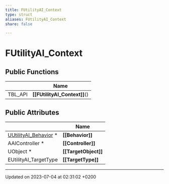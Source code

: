 ```yaml
---
title: FUtilityAI_Context
type: struct
aliases: FUtilityAI_Context
share: false

---
```


# FUtilityAI_Context





## Public Functions

|                | Name           |
| -------------- | -------------- |
| TBL_API | **[[FUtilityAI_Context]]**() |

## Public Attributes

|                | Name           |
| -------------- | -------------- |
| [UUtilityAI_Behavior](/docs/SDK/Source/Classes/classUUtilityAI__Behavior.md) * | **[[Behavior]]**  |
| AAIController * | **[[Controller]]**  |
| UObject * | **[[TargetObject]]**  |
| EUtilityAI_TargetType | **[[TargetType]]**  |

-------------------------------

Updated on 2023-07-04 at 02:31:02 +0200